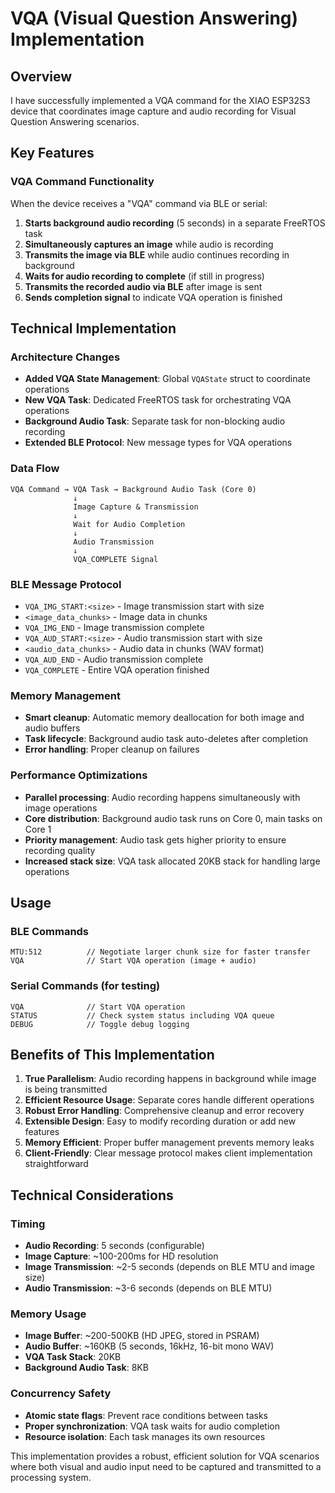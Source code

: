 # VQA (Visual Question Answering) Implementation

## Overview
I have successfully implemented a VQA command for the XIAO ESP32S3 device that coordinates image capture and audio recording for Visual Question Answering scenarios.

## Key Features

### VQA Command Functionality
When the device receives a "VQA" command via BLE or serial:
1. **Starts background audio recording** (5 seconds) in a separate FreeRTOS task
2. **Simultaneously captures an image** while audio is recording
3. **Transmits the image via BLE** while audio continues recording in background
4. **Waits for audio recording to complete** (if still in progress)
5. **Transmits the recorded audio via BLE** after image is sent
6. **Sends completion signal** to indicate VQA operation is finished

## Technical Implementation

### Architecture Changes
- **Added VQA State Management**: Global `VQAState` struct to coordinate operations
- **New VQA Task**: Dedicated FreeRTOS task for orchestrating VQA operations
- **Background Audio Task**: Separate task for non-blocking audio recording
- **Extended BLE Protocol**: New message types for VQA operations

### Data Flow
```
VQA Command → VQA Task → Background Audio Task (Core 0)
              ↓
              Image Capture & Transmission
              ↓
              Wait for Audio Completion
              ↓
              Audio Transmission
              ↓
              VQA_COMPLETE Signal
```

### BLE Message Protocol
- `VQA_IMG_START:<size>` - Image transmission start with size
- `<image_data_chunks>` - Image data in chunks
- `VQA_IMG_END` - Image transmission complete
- `VQA_AUD_START:<size>` - Audio transmission start with size
- `<audio_data_chunks>` - Audio data in chunks (WAV format)
- `VQA_AUD_END` - Audio transmission complete
- `VQA_COMPLETE` - Entire VQA operation finished

### Memory Management
- **Smart cleanup**: Automatic memory deallocation for both image and audio buffers
- **Task lifecycle**: Background audio task auto-deletes after completion
- **Error handling**: Proper cleanup on failures

### Performance Optimizations
- **Parallel processing**: Audio recording happens simultaneously with image operations
- **Core distribution**: Background audio task runs on Core 0, main tasks on Core 1
- **Priority management**: Audio task gets higher priority to ensure recording quality
- **Increased stack size**: VQA task allocated 20KB stack for handling large operations

## Usage

### BLE Commands
```
MTU:512          // Negotiate larger chunk size for faster transfer
VQA              // Start VQA operation (image + audio)
```

### Serial Commands (for testing)
```
VQA              // Start VQA operation
STATUS           // Check system status including VQA queue
DEBUG            // Toggle debug logging
```

## Benefits of This Implementation

1. **True Parallelism**: Audio recording happens in background while image is being transmitted
2. **Efficient Resource Usage**: Separate cores handle different operations
3. **Robust Error Handling**: Comprehensive cleanup and error recovery
4. **Extensible Design**: Easy to modify recording duration or add new features
5. **Memory Efficient**: Proper buffer management prevents memory leaks
6. **Client-Friendly**: Clear message protocol makes client implementation straightforward

## Technical Considerations

### Timing
- **Audio Recording**: 5 seconds (configurable)
- **Image Capture**: ~100-200ms for HD resolution
- **Image Transmission**: ~2-5 seconds (depends on BLE MTU and image size)
- **Audio Transmission**: ~3-6 seconds (depends on BLE MTU)

### Memory Usage
- **Image Buffer**: ~200-500KB (HD JPEG, stored in PSRAM)
- **Audio Buffer**: ~160KB (5 seconds, 16kHz, 16-bit mono WAV)
- **VQA Task Stack**: 20KB
- **Background Audio Task**: 8KB

### Concurrency Safety
- **Atomic state flags**: Prevent race conditions between tasks
- **Proper synchronization**: VQA task waits for audio completion
- **Resource isolation**: Each task manages its own resources

This implementation provides a robust, efficient solution for VQA scenarios where both visual and audio input need to be captured and transmitted to a processing system.
